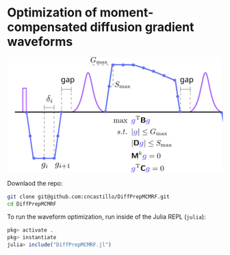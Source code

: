 # Optimization of moment-compensated diffusion gradient waveforms

![](DiffPrep_zoom.svg)

Downlaod the repo:
```bash
git clone git@github.com:cncastillo/DiffPrepMCMRF.git
cd DiffPrepMCMRF
```

To run the waveform optimization, run inside of the Julia REPL (`julia`):
```julia
pkg> activate .
pkg> instantiate
julia> include("DiffPrepMCMRF.jl")
```
